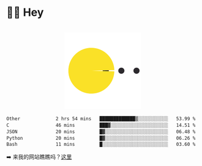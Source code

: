
# 👋🏻 Hey
<div align="center">
	<br>
	<img src="https://raw.githubusercontent.com/Aniket965/Aniket965/master/pacman.svg?sanitize=true" width="200" height="200">
	<br>
</div>

<!--START_SECTION:waka-->

```txt
Other             2 hrs 54 mins   █████████████▒░░░░░░░░░░░   53.99 %
C                 46 mins         ███▓░░░░░░░░░░░░░░░░░░░░░   14.51 %
JSON              20 mins         █▓░░░░░░░░░░░░░░░░░░░░░░░   06.48 %
Python            20 mins         █▓░░░░░░░░░░░░░░░░░░░░░░░   06.26 %
Bash              11 mins         █░░░░░░░░░░░░░░░░░░░░░░░░   03.60 %
```

<!--END_SECTION:waka-->

 ➡️  来我的网站瞧瞧吗？[这里](https://www.shaolongfei.com)
